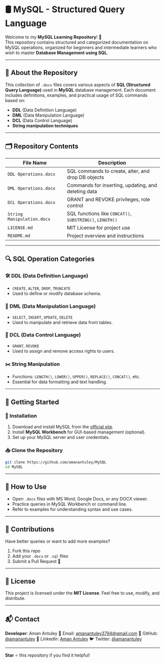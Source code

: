 
# 🛢️ MySQL - Structured Query Language

Welcome to my **MySQL Learning Repository**! 🎯  
This repository contains structured and categorized documentation on MySQL operations, organized for beginners and intermediate learners who wish to master **Database Management using SQL**.

---

## 📘 About the Repository

This collection of `.docx` files covers various aspects of **SQL (Structured Query Language)** used in **MySQL** database management. Each document includes definitions, examples, and practical usage of SQL commands based on:
- **DDL** (Data Definition Language)
- **DML** (Data Manipulation Language)
- **DCL** (Data Control Language)
- **String manipulation techniques**

---

## 🗂️ Repository Contents

| File Name                   | Description                                |
|----------------------------|--------------------------------------------|
| `DDL Operations.docx`      | SQL commands to create, alter, and drop DB objects |
| `DML Operations.docx`      | Commands for inserting, updating, and deleting data |
| `DCL Operations.docx`      | GRANT and REVOKE privileges, role control  |
| `String Manipulation.docx` | SQL functions like `CONCAT()`, `SUBSTRING()`, `LENGTH()` |
| `LICENSE.md`               | MIT License for project use                |
| `README.md`                | Project overview and instructions          |

---

## 🔍 SQL Operation Categories

### 🛠️ DDL (Data Definition Language)
- `CREATE`, `ALTER`, `DROP`, `TRUNCATE`
- Used to define or modify database schema.

### 🧮 DML (Data Manipulation Language)
- `SELECT`, `INSERT`, `UPDATE`, `DELETE`
- Used to manipulate and retrieve data from tables.

### 🔐 DCL (Data Control Language)
- `GRANT`, `REVOKE`
- Used to assign and remove access rights to users.

### ✂️ String Manipulation
- Functions: `LENGTH()`, `LOWER()`, `UPPER()`, `REPLACE()`, `CONCAT()`, etc.
- Essential for data formatting and text handling.

---

## 🚀 Getting Started

### 🔧 Installation

1. Download and install MySQL from the [official site](https://www.mysql.com/downloads/).
2. Install **MySQL Workbench** for GUI-based management (optional).
3. Set up your MySQL server and user credentials.

### 📥 Clone the Repository

```bash
git clone https://github.com/amanantuley/MySQL
cd MySQL
````

---

## 🧪 How to Use

* Open `.docx` files with MS Word, Google Docs, or any DOCX viewer.
* Practice queries in MySQL Workbench or command line.
* Refer to examples for understanding syntax and use cases.

---

## 🙌 Contributions

Have better queries or want to add more examples?

1. Fork this repo
2. Add your `.docx` or `.sql` files
3. Submit a Pull Request 🚀

---

## 📜 License

This project is licensed under the **MIT License**.
Feel free to use, modify, and distribute.

---

## 📬 Contact

**Developer**: Aman Antuley
📧 Email: [amanantuley3794@gmail.com](mailto:amanantuley3794@gmail.com)
🔗 GitHub: [@amanantuley](https://github.com/amanantuley)
💼 LinkedIn: [Aman Antuley](https://linkedin.com/in/aman-antuley-8974ab26a)
🐦 Twitter: [@amanantuley](https://twitter.com/amanantuley)

---

**Star** ⭐ this repository if you find it helpful!



